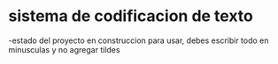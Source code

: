 <h1> sistema de codificacion de texto</h1>
-estado del proyecto en construccion
para usar, debes escribir todo en minusculas y no agregar tildes

